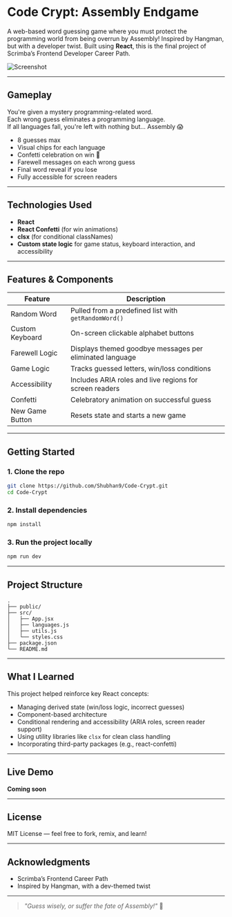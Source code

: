 #  Code Crypt: Assembly Endgame

A web-based word guessing game where you must protect the programming world from being overrun by Assembly! Inspired by Hangman, but with a developer twist. Built using **React**, this is the final project of Scrimba’s Frontend Developer Career Path.

![Screenshot](./preview.png)

---

##  Gameplay

You're given a mystery programming-related word.  
Each wrong guess eliminates a programming language.  
If all languages fall, you're left with nothing but... Assembly 😱

-  8 guesses max  
-  Visual chips for each language  
-  Confetti celebration on win 🎉  
-  Farewell messages on each wrong guess  
-  Final word reveal if you lose  
-  Fully accessible for screen readers  

---

##  Technologies Used

- **React**
- **React Confetti** (for win animations)
- **clsx** (for conditional classNames)
- **Custom state logic** for game status, keyboard interaction, and accessibility

---

##  Features & Components

| Feature             | Description                                                 |
|---------------------|-------------------------------------------------------------|
|  Random Word      | Pulled from a predefined list with `getRandomWord()`        |
|  Custom Keyboard  | On-screen clickable alphabet buttons                        |
|  Farewell Logic   | Displays themed goodbye messages per eliminated language    |
|  Game Logic        | Tracks guessed letters, win/loss conditions                 |
|  Accessibility     | Includes ARIA roles and live regions for screen readers     |
|  Confetti          | Celebratory animation on successful guess                   |
|  New Game Button  | Resets state and starts a new game                          |

---

##  Getting Started

### 1. Clone the repo

```bash
git clone https://github.com/Shubhan9/Code-Crypt.git
cd Code-Crypt
```

### 2. Install dependencies

```bash
npm install
```

### 3. Run the project locally

```bash
npm run dev
```

---

##  Project Structure

```
.
├── public/
├── src/
│   ├── App.jsx
│   ├── languages.js
│   ├── utils.js
│   └── styles.css
├── package.json
└── README.md
```

---

##  What I Learned

This project helped reinforce key React concepts:

- Managing derived state (win/loss logic, incorrect guesses)
- Component-based architecture
- Conditional rendering and accessibility (ARIA roles, screen reader support)
- Using utility libraries like `clsx` for clean class handling
- Incorporating third-party packages (e.g., react-confetti)

---

##  Live Demo

 **Coming soon**  

---

##  License

MIT License — feel free to fork, remix, and learn!

---

##  Acknowledgments

- Scrimba’s Frontend Career Path  
- Inspired by Hangman, with a dev-themed twist

---

> *"Guess wisely, or suffer the fate of Assembly!"* 🔐

